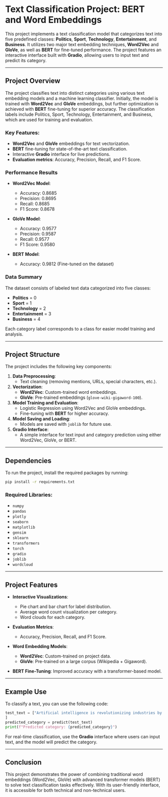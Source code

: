 # Text Classification Project: BERT and Word Embeddings

This project implements a text classification model that categorizes text into five predefined classes: **Politics**, **Sport**, **Technology**, **Entertainment**, and **Business**. It utilizes two major text embedding techniques, **Word2Vec** and **GloVe**, as well as **BERT** for fine-tuned performance. The project features an interactive interface built with **Gradio**, allowing users to input text and predict its category.

---

## Project Overview

The project classifies text into distinct categories using various text embedding models and a machine learning classifier. Initially, the model is trained with **Word2Vec** and **GloVe** embeddings, but further optimization is achieved with **BERT** fine-tuning for superior accuracy. The classification labels include Politics, Sport, Technology, Entertainment, and Business, which are used for training and evaluation.

### Key Features:

- **Word2Vec** and **GloVe** embeddings for text vectorization.
- **BERT** fine-tuning for state-of-the-art text classification.
- Interactive **Gradio** interface for live predictions.
- **Evaluation metrics**: Accuracy, Precision, Recall, and F1 Score.

### Performance Results

- **Word2Vec Model**:

  - Accuracy: 0.8685
  - Precision: 0.8695
  - Recall: 0.8685
  - F1 Score: 0.8678

- **GloVe Model**:

  - Accuracy: 0.9577
  - Precision: 0.9587
  - Recall: 0.9577
  - F1 Score: 0.9580

- **BERT Model**:
  - Accuracy: 0.9812 (Fine-tuned on the dataset)

### Data Summary

The dataset consists of labeled text data categorized into five classes:

- **Politics** = 0
- **Sport** = 1
- **Technology** = 2
- **Entertainment** = 3
- **Business** = 4

Each category label corresponds to a class for easier model training and analysis.

---

## Project Structure

The project includes the following key components:

1. **Data Preprocessing**:
   - Text cleaning (removing mentions, URLs, special characters, etc.).
2. **Vectorization**:
   - **Word2Vec**: Custom-trained word embeddings.
   - **GloVe**: Pre-trained embeddings (`glove-wiki-gigaword-100`).
3. **Model Training and Evaluation**:
   - Logistic Regression using Word2Vec and GloVe embeddings.
   - Fine-tuning with **BERT** for higher accuracy.
4. **Model Saving and Loading**:
   - Models are saved with `joblib` for future use.
5. **Gradio Interface**:
   - A simple interface for text input and category prediction using either Word2Vec, GloVe, or BERT.

---

## Dependencies

To run the project, install the required packages by running:

```bash
pip install -r requirements.txt
```

### Required Libraries:

- `numpy`
- `pandas`
- `plotly`
- `seaborn`
- `matplotlib`
- `gensim`
- `sklearn`
- `transformers`
- `torch`
- `gradio`
- `joblib`
- `wordcloud`

---


## Project Features

- **Interactive Visualizations**:

  - Pie chart and bar chart for label distribution.
  - Average word count visualization per category.
  - Word clouds for each category.

- **Evaluation Metrics**:
  - Accuracy, Precision, Recall, and F1 Score.
- **Word Embedding Models**:
  - **Word2Vec**: Custom-trained on project data.
  - **GloVe**: Pre-trained on a large corpus (Wikipedia + Gigaword).
- **BERT Fine-Tuning**: Improved accuracy with a transformer-based model.

---

## Example Use

To classify a text, you can use the following code:

```python
test_text = ["Artificial intelligence is revolutionizing industries by automating repetitive tasks, boosting productivity, and providing predictive analytics through large-scale data processing. Today, AI is embedded in sectors as diverse as healthcare, where algorithms enable early disease detection, and finance, where it aids in market trend analysis and risk management. The recent launch of a new smartphone has marked a technological turning point with an advanced camera system that rivals professional-grade devices, featuring high-resolution sensors and AI-optimized low-light photography. These innovations are redefining mobile photography, expanding creative possibilities for users."
]
predicted_category = predict(test_text)
print(f"Predicted category: {predicted_category}")
```

For real-time classification, use the **Gradio** interface where users can input text, and the model will predict the category.

---

## Conclusion

This project demonstrates the power of combining traditional word embeddings (Word2Vec, GloVe) with advanced transformer models (BERT) to solve text classification tasks effectively. With its user-friendly interface, it is accessible for both technical and non-technical users.
